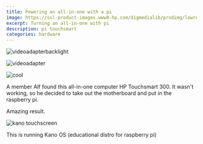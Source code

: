 ```yaml
---
title: Powering an all-in-one with a pi
image: https://ssl-product-images.www8-hp.com/digmedialib/prodimg/lowres/c03115715.png
excerpt: Turning an all-in-one with pi
description: pi touchsmart
categories: hardware
---
```


![videoadapterbacklight](https://raw.githubusercontent.com/raspberrypisig/raspberrypisig.github.io/master/assets/images/IMG_20191109_104055.jpg)

![videoadapter](https://raw.githubusercontent.com/raspberrypisig/raspberrypisig.github.io/master/assets/images/IMG_20191109_104117.jpg)

![cool](https://raw.githubusercontent.com/raspberrypisig/raspberrypisig.github.io/master/assets/images/IMG_20191109_104126.jpg)

A member Alf found this all-in-one computer HP Touchsmart 300. It wasn't working, so he decided to take out the motherboard and put in 
the raspberry pi.

Amazing result.

![kano touchscreen](https://raw.githubusercontent.com/raspberrypisig/raspberrypisig.github.io/master/assets/images/IMG_20191109_112817.jpg)

This is running Kano OS (educational distro for raspberry pi)
